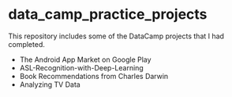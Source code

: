 # data_camp_practice_projects
This repository includes some of the DataCamp projects that I had completed. 
- The Android App Market on Google Play
- ASL-Recognition-with-Deep-Learning
- Book Recommendations from Charles Darwin
- Analyzing TV Data
